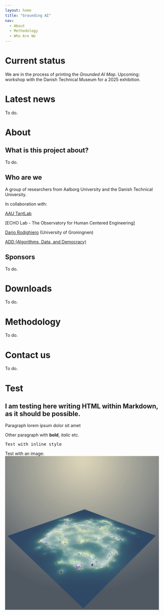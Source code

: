 ```yaml
---
layout: home
title: "Grounding AI"
nav: 
  - About
  - Methodology
  - Who Are We
---
```


# Current status

We are in the process of printing the *Grounded AI Map*.
Upcoming: workshop with the Danish Technical Museum for a 2025 exhibition.

# Latest news

To do.

# About

## What is this project about?

To do.

## Who are we

A group of researchers from Aalborg University and the Danish Technical University.

In collaboration with: 

[AAU TantLab](https://www.en.culture.aau.dk/research/research-groups/tantlab)

[ECHO Lab - The Observatory for Human Centered Engineering]

[Dario Rodighiero](https://dariorodighiero.com) (University of Groningnen) 

[ADD (Algorithms, Data, and Democracy)](https://algorithms.dk)



## Sponsors

To do.

# Downloads

To do.

# Methodology

To do.

# Contact us

To do.

# Test

<div>
  <h2>I am testing here writing HTML within Markdown, as it should be possible.</h2>
  <p>Paragraph lorem ipsum dolor sit amet</p>
  <p>Other paragraph with <strong>bold</strong>, <em>italic</em> etc.</p>
  <p style="font-family:Monospace">Test with inline style</p>
  <p>Test with an image: <img src="/Images/logo.png"></p>
</div>



